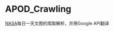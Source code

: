 # APOD_Crawling
<a href="https://apod.nasa.gov/apod/astropix.html">NASA</a>每日一天文图的爬取解析，并用Google API翻译
